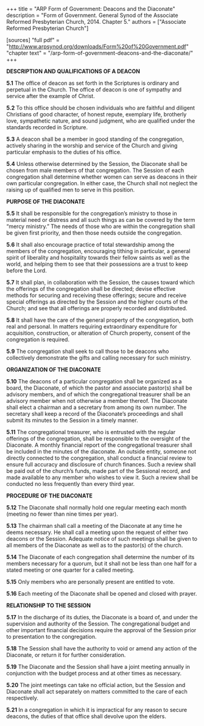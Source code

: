+++
title = "ARP Form of Government: Deacons and the Diaconate"
description = "Form of Government.  General Synod of the Associate Reformed Presbyterian Church, 2014. Chapter 5."
authors = ["Associate Reformed Presbyterian Church"]

[sources]
"full pdf" = "http://www.arpsynod.org/downloads/Form%20of%20Government.pdf"
"chapter text" = "/arp-form-of-government-deacons-and-the-diaconate/"
+++

__DESCRIPTION AND QUALIFICATIONS OF A DEACON__

__5.1__ The office of deacon as set forth in the Scriptures is
ordinary and perpetual in the Church. The office of
deacon is one of sympathy and service after the example
of Christ.

__5.2__ To this office should be chosen individuals who are
faithful and diligent Christians of good character, of
honest repute, exemplary life, brotherly love,
sympathetic nature, and sound judgment, who are
qualified under the standards recorded in Scripture.

__5.3__ A deacon shall be a member in good standing of the
congregation, actively sharing in the worship and
service of the Church and giving particular emphasis to
the duties of his office.

__5.4__ Unless otherwise determined by the Session, the
Diaconate shall be chosen from male members of that
congregation. The Session of each congregation shall
determine whether women can serve as deacons in their
own particular congregation. In either case, the Church
shall not neglect the raising up of qualified men to serve
in this position.

__PURPOSE OF THE DIACONATE__

__5.5__ It shall be responsible for the congregation’s ministry to
those in material need or distress and all such things as
can be covered by the term “mercy ministry.” The
needs of those who are within the congregation shall be
given first priority, and then those needs outside the
congregation.

__5.6__ It shall also encourage practice of total stewardship
among the members of the congregation, encouraging
tithing in particular, a general spirit of liberality and
hospitality towards their fellow saints as well as the
world, and helping them to see that their possessions are
a trust to keep before the Lord.

__5.7__ It shall plan, in collaboration with the Session, the causes
toward which the offerings of the congregation shall be
directed; devise effective methods for securing and
receiving these offerings; secure and receive special
offerings as directed by the Session and the higher
courts of the Church; and see that all offerings are
properly recorded and distributed.

__5.8__ It shall have the care of the general property of the
congregation, both real and personal. In matters
requiring extraordinary expenditure for acquisition,
construction, or alteration of Church property, consent
of the congregation is required.

__5.9__ The congregation shall seek to call those to be deacons
who collectively demonstrate the gifts and calling
necessary for such ministry.

__ORGANIZATION OF THE DIACONATE__

__5.10__ The deacons of a particular congregation shall be
organized as a board, the Diaconate, of which the pastor
and associate pastor(s) shall be advisory members, and
of which the congregational treasurer shall be an
advisory member when not otherwise a member thereof.
The Diaconate shall elect a chairman and a secretary
from among its own number. The secretary shall keep a
record of the Diaconate’s proceedings and shall submit
its minutes to the Session in a timely manner.

__5.11__ The congregational treasurer, who is entrusted with the
regular offerings of the congregation, shall be
responsible to the oversight of the Diaconate. A monthly
financial report of the congregational treasurer shall be
included in the minutes of the diaconate. An outside
entity, someone not directly connected to the
congregation, shall conduct a financial review to ensure
full accuracy and disclosure of church finances. Such a
review shall be paid out of the church’s funds, made
part of the Sessional record, and made available to any
member who wishes to view it. Such a review shall be
conducted no less frequently than every third year.

__PROCEDURE OF THE DIACONATE__

__5.12__ The Diaconate shall normally hold one regular meeting
 each month (meeting no fewer than nine times per year).

__5.13__ The chairman shall call a meeting of the Diaconate at
any time he deems necessary. He shall call a meeting
upon the request of either two deacons or the Session.
Adequate notice of such meetings shall be given to all
members of the Diaconate as well as to the pastor(s) of
the church.

__5.14__ The Diaconate of each congregation shall determine the
number of its members necessary for a quorum, but it
shall not be less than one half for a stated meeting or one
quarter for a called meeting.

__5.15__ Only members who are personally present are entitled to
vote.

__5.16__ Each meeting of the Diaconate shall be opened and
closed with prayer.

__RELATIONSHIP TO THE SESSION__

__5.17__ In the discharge of its duties, the Diaconate is a board of,
 and under the supervision and authority of the Session.
 The congregational budget and other important financial
decisions require the approval of the Session prior to
 presentation to the congregation.

__5.18__ The Session shall have the authority to void or amend
 any action of the Diaconate, or return it for further
consideration.

__5.19__ The Diaconate and the Session shall have a joint
 meeting annually in conjunction with the budget
 process and at other times as necessary.

__5.20__ The joint meetings can take no official action, but the
Session and Diaconate shall act separately on matters
committed to the care of each respectively.

__5.21__ In a congregation in which it is impractical for any
reason to secure deacons, the duties of that office shall
devolve upon the elders.